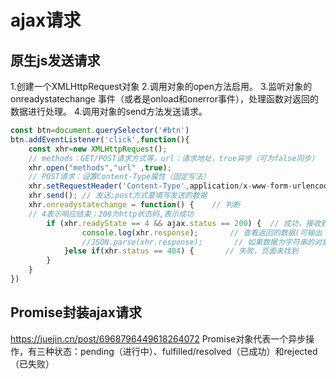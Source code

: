 # ajax请求
## 原生js发送请求
1.创建一个XMLHttpRequest对象
2.调用对象的open方法启用。
3.监听对象的 onreadystatechange 事件（或者是onload和onerror事件），处理函数对返回的数据进行处理。
4.调用对象的send方法发送请求。
```js
const btn=document.querySelector('#btn')
btn.addEventListener('click',function(){
    const xhr=new XMLHttpRequest();
    // methods：GET/POST请求方式等，url：请求地址，true异步（可为false同步）
    xhr.open("methods","url" ,true);
    // POST请求：设置Content-Type属性（固定写法）
    xhr.setRequestHeader('Content-Type',application/x-www-form-urlencoded)
    xhr.send(); // 发送;post方式要填写发送的数据
    xhr.onreadystatechange = function() {    // 判断
    // 4表示响应结束；200为http状态码,表示成功
        if (xhr.readyState == 4 && ajax.status == 200) {  // 成功，接收到数据
                console.log(xhr.response);       // 查看返回的数据(可输出 xhr 哈)
                //JSON.parse(xhr.response);       // 如果数据为字符串的对象，可转换一下
            }else if(xhr.status == 404) {       // 失败，页面未找到
        }
    }
})
```
## Promise封装ajax请求
https://juejin.cn/post/6968796449618264072
Promise对象代表一个异步操作，有三种状态：pending（进行中）、fulfilled/resolved（已成功）和rejected（已失败）
